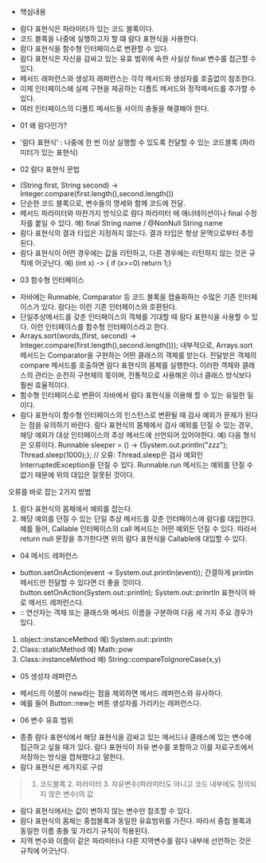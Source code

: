 * 핵심내용
- 람다 표현식은 파라미터가 있는 코드 블록이다.
- 코드 블록을 나중에 실행하고자 할 떄 람다 표현식을 사용한다.
- 람다 표현식을 함수형 인터페이스로 변환할 수 있다.
- 람다 표현식은 자신을 감싸고 있는 유효 범위에 속한 사실상 final 변수를 접근할 수 있다.
- 메서드 래퍼런스와 생성자 래퍼런스는 각각 메서드와 생성자를 호출없이 참조한다.
- 이제 인터페이스에 실제 구현을 제공하는 디폴트 메서드와 정적메서드를 추가할 수 있다.
- 여러 인터페이스의 디폴트 메서드들 사이의 충돌을 해결해야 한다.

* 01 왜 람다인가?
- '람다 표현식' : 나중에 한 번 이상 실행할 수 있도록 전달할 수 있는 코드블록 (파라미터가 있는 표현식)

* 02 람다 표현식 문법
- (String first, String second) -> Integer.compare(first.length(),second.length())
- 단순한 코드 블록으로, 변수들의 명세와 함께 코드에 전달.
- 메서드 파라미터와 마찬가지 방식으로 람다 파라미터 에 애너테이션이나 final 수정자를 붙일 수 있다. 
예) final String name / @NonNull String name
- 람다 표현식의 결과 타입은 지정하지 않는다. 결과 타입은 항상 문맥으로부터 추정된다.
- 람다 표현식이 어떤 경우에는 값을 리턴하고, 다른 경우에는 리턴하지 않는 것은 규칙에 어긋난다.
예) (int x) -> { if (x>=0) return 1;}

* 03 함수형 인터페이스
- 자바에는 Runnable, Comparator 등 코드 블록을 캡슐화하는 수많은 기존 인터페이스가 있다.
람다는 이런 기존 인터페이스와 호환된다.
- 단일추상메서드를 갖춘 인터페이스의 객체를 기대할 때 람다 표현식을 사용할 수 있다.
이런 인터페이스를 함수형 인터페이스라고 한다.
- Arrays.sort(words,(first, second) -> Integer.compare(first.length(),second.length()));
내부적으로, Arrays.sort 메서드는 Comparator<String>을 구현하는 어떤 클래스의 객체를 받는다.
전달받은 객체의 compare 메서드를 호출하면 람다 표현식의 몸체를 실행한다.
이러한 객체와 클래스의 관리는 순전히 구현체의 몫이며, 전통적으로 사용해온 이너 클래스 방식보다 훨씬 효율적이다.
- 함수형 인터페이스로 변환이 자바에서 람다 표현식을 이용해 할 수 있는 유일한 일이다.
- 람다 표현식이 함수형 인터페이스의 인스턴스로 변환될 때 검사 예외가 문제가 된다는 점을 유의하기 바란다.
람다 표현식의 몸체에서 검사 예외를 던질 수 있는 경우, 해당 예외가 대상 인터페이스의 추상 메서드에 선언되어 있어야한다.
예) 다음 형식은 오류이다.
Runnable sleeper = () -> {System.out.println("zzz"); Thread.sleep(1000);};
// 오류: Thread.sleep은 검사 예외인 InterruptedException을 던질 수 있다.
Runnable.run 메서드는 예외를 던질 수 없기 때문에 위의 대입은 잘못된 것이다.

오류를 바로 잡는 2가지 방법 
1. 람다 표현식의 몸체에서 예외를 잡는다.
2. 해당 예외를 던질 수 있는 단일 추상 메서드를 갖춘 인터페이스에 람다를 대입한다.
예를 들어, Callable 인터페이스의 call 메서드는 어떤 예외든 던질 수 있다.
따라서 return null 문장을 추가한다면 위의 람다 표현식을 Callable<Void>에 대입할 수 있다.

* 04 메서드 레퍼런스
- button.setOnAction(event -> System.out.println(event));
간결하게 println 메서드만 전달할 수 있다면 더 좋을 것이다.
button.setOnAction(System.out::println); 
System.out::prinrtln 표현식이 바로 메서드 레퍼런스다.
- :: 연산자는 객체 또는 클래스와 메서드 이름을 구분하여 다음 세 가지 주요 경우가 있다.
1. object::instanceMethod   예) System.out::println
2. Class::staticMethod      예) Math::pow
3. Class::instanceMethod    예) String::compareToIgnoreCase(x,y)

* 05 생성자 레퍼런스
- 메서드의 이름이 new라는 점을 제외하면 메서드 레퍼런스와 유사하다.
- 예를 들어 Button::new는 버튼 생성자를 가리키는 레퍼런스다.

* 06 변수 유효 범위
- 종종 람다 표현식에서 해당 표현식을 감싸고 있는 메서드나 클래스에 있는 변수에 접근하고 싶을 때가 있다.
람다 표현식이 자유 변수를 포함하고 이를 자료구조에서 저장하는 방식을 캡쳐했다고 말한다.
- 람다 표현식은 세가지로 구성 
> 1. 코드블록 2. 파라미터 3. 자유변수(파라미터도 아니고 코드 내부에도 정의되지 않은 변수)의 값
- 람다 표현식에서는 값이 변하지 않는 변수만 참조할 수 있다.
- 람다 표현식의 몸체는 중첩블록과 동일한 유효범위를 가진다. 따라서 중첩 블록과 동일한 이름 충돌 및 가리기 규칙이 적용된다.
- 지역 변수와 이름이 같은 파라미터나 다른 지역변수를 람다 내부에 선언하는 것은 규칙에 어긋난다. 




